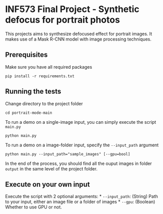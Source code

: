 # INF573 Final Project - Synthetic defocus for portrait photos

This projects aims to synthesize defocused effect for portrait images. It makes use of a Mask R-CNN model with image processing techniques.

## Prerequisites

Make sure you have all required packages

```
pip install -r requirements.txt
```

## Running the tests

Change directory to the project folder

```
cd portrait-mode-main
```

To run a demo on a single-image input, you can simply execute the script `main.py`

```
python main.py
```

To run a demo on a image-folder input, specify the `--input_path` argument

```
python main.py --input_path="sample_images" [--gpu=bool]
```

In the end of the process, you should find all the ouput images in folder `output` in the same level of the project folder.

## Execute on your own input

Execute the script with 2 optional arguments:
	* `--input_path`: (String) Path to your input, either an image file or a folder of images
	* `--gpu`: (Boolean) Whether to use GPU or not.
